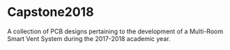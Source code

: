 # Capstone2018

A collection of PCB designs pertaining to the development of a Multi-Room Smart Vent System during the 2017-2018 academic year.
